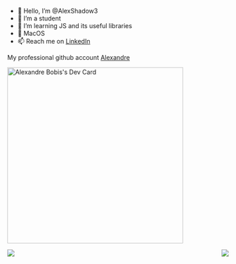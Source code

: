 - 👋 Hello, I’m @AlexShadow3
- 👀 I’m a student
- 🌱 I’m learning JS and its useful libraries
- 💞️ MacOS
- 📫 Reach me on [LinkedIn](https://www.linkedin.com/in/alexandre-bobis-3a1782221/)

My professional github account [Alexandre](www.github.com/AlexandreBobis)

<a href="https://app.daily.dev/alexshadow"><img src="https://api.daily.dev/devcards/af62c915155e483e8b78c23fcdb12940.png?r=20i" width="400" alt="Alexandre Bobis's Dev Card"/></a>

<a>
  <img align="left" src="https://github-readme-stats.vercel.app/api?username=alexshadow3&show_icons=true&theme=radical" />
</a>
<a>
  <img align="right" src="https://github-readme-stats.vercel.app/api/top-langs/?username=alexshadow3" />
</a>
